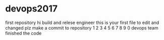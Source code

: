 # devops2017
first repository
hi build and relese engineer
this is your first file to edit and changed plz make a commit to repository
1
2
3
4
5
6
7
8
9
0
devops team finished the code
